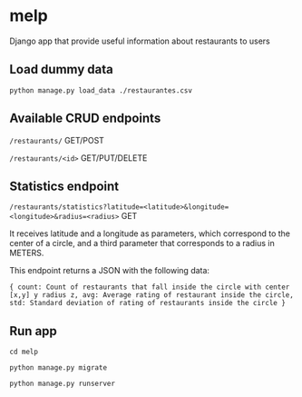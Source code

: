 # melp
Django app that provide useful information about restaurants to users

## Load dummy data 

`python manage.py load_data ./restaurantes.csv`

## Available CRUD endpoints

`/restaurants/` GET/POST

`/restaurants/<id>` GET/PUT/DELETE

## Statistics endpoint 

`/restaurants/statistics?latitude=<latitude>&longitude=<longitude>&radius=<radius>` GET

It receives latitude and a longitude as parameters, which correspond to the center of a circle, and a third parameter that corresponds to a radius in METERS. 

This endpoint returns a JSON with the following data:

`{ count: Count of restaurants that fall inside the circle with center [x,y] y radius z,
   avg: Average rating of restaurant inside the circle,
   std: Standard deviation of rating of restaurants inside the circle
}`

## Run app

`cd melp`

`python manage.py migrate`

`python manage.py runserver`
